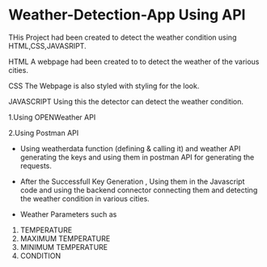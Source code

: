 
# Weather-Detection-App Using API 
THis Project had been created to detect the weather condition using HTML,CSS,JAVASRIPT.


HTML
A webpage had been created to to detect the weather of the various cities.

CSS
The Webpage is also styled with styling for the look.

JAVASCRIPT
Using this the detector can detect the weather condition.

1.Using OPENWeather API


2.Using Postman API 

* Using  weatherdata function (defining & calling it)  and weather API generating the keys and using them in postman API for generating the requests.
* After the Successfull Key Generation , Using them in the Javascript code and using the backend connector connecting them and detecting the weather condition in various cities.


* Weather Parameters such as 
 1. TEMPERATURE
 2. MAXIMUM TEMPERATURE
 3. MINIMUM TEMPERATURE
 4. CONDITION
     

